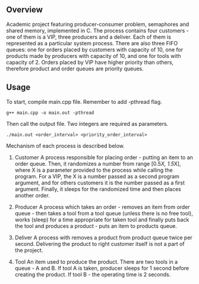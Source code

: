 ## Overview
Academic project featuring producer-consumer problem, semaphores and shared memory, implemented in C. The process contains four customers - one of them is a VIP, three producers and a deliver. Each of them is represented as a particular system process. There are also three FIFO queues: one for orders placed by customers with capacity of 10, one for products made by producers with capacity of 10, and one for tools with capacity of 2. Orders placed by VIP have higher priority than others, therefore product and order queues are priority queues.

## Usage
To start, compile main.cpp file. Remember to add -pthread flag.

```
g++ main.cpp -o main.out -pthread
```

Then call the output file. Two integers are required as parameters.

```
./main.out <order_interval> <priority_order_interval>
```

Mechanism of each process is described below.

1. Customer
A process responsible for placing order - putting an item to an order queue. Then, it randomizes a number from range [0.5*X, 1.5*X], where X is a parameter provided to the process while calling the program. For a VIP, the X is a number passed as a second program argument, and for others customers it is the number passed as a first argument. Finally, it sleeps for the randomized time and then places another order.

2. Producer
A process which takes an order - removes an item from order queue - then takes a tool from a tool queue (unless there is no free tool), works (sleep) for a time appropriate for taken tool and finally puts back the tool and produces a product - puts an item to products queue.

3. Deliver
A process with removes a product from product queue twice per second. Delivering the product to right customer itself is not a part of the project.

4. Tool
An item used to produce the product. There are two tools in a queue - A and B. If tool A is taken, producer sleeps for 1 second before creating the product. If tool B - the operating time is 2 seconds.
